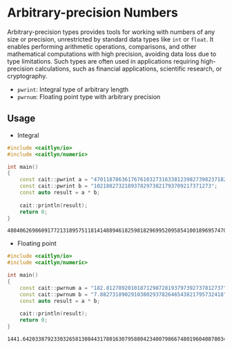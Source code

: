 # Arbitrary-precision Numbers

Arbitrary-precision types provides tools for working with numbers of any size
or precision, unrestricted by standard data types like `int` or `float`.
It enables performing arithmetic operations, comparisons, and other mathematical
computations with high precision, avoiding data loss due to type limitations.
Such types are often used in applications requiring high-precision calculations,
such as financial applications, scientific research, or cryptography.

- `pwrint`: Integral type of arbitrary length
- `pwrnum`: Floating point type with arbitrary precision

## Usage

- Integral

```c++
#include <caitlyn/io>
#include <caitlyn/numeric>

int main()
{
    const cait::pwrint a = "47011878636176761032731633812398273982371829";
    const cait::pwrint b = "10218827321893782973821793709217371273";
    const auto result = a * b;
    
    cait::println(result);
    return 0;
}
```

```text
480406269860917721318957511814148894618259818296995209585410018969574705029068317
```

- Floating point

```c++
#include <caitlyn/io>
#include <caitlyn/numeric>

int main()
{
    const cait::pwrnum a = "182.81278920101871298728193797392737812737";
    const cait::pwrnum b = "7.8827318902910380293782646543821795732418";
    const auto result = a * b;
    
    cait::println(result);
    return 0;
}
```

```text
1441.64203387923303265813084431780163079588042340079866748019604087803446244208066
```
